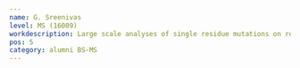 ```yaml
---
name: G. Sreenivas
level: MS (16009)
workdescription: Large scale analyses of single residue mutations on residue interaction networks
pos: 5
category: alumni BS-MS
---
```

